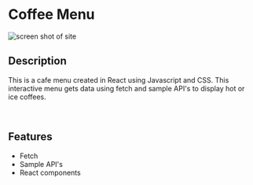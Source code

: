 # Coffee Menu 
![screen shot of site](./images/cafeMenu.jpg)

## Description
This is a cafe menu created in React using Javascript and CSS. This interactive menu gets data using fetch and sample API's to display hot or ice coffees. 

<br>

## Features

* Fetch
* Sample API's
* React components  
